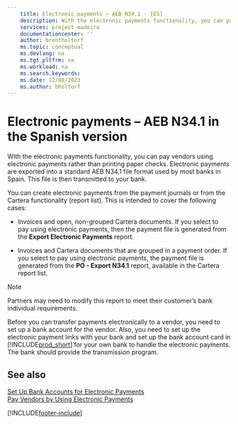 ```yaml
---
    title: Electronic payments – AEB N34.1 - [ES]
    description: With the electronic payments functionality, you can pay vendors using electronic payments exported into a standard AEB N34.1 file format.
    services: project-madeira 
    documentationcenter: ''
    author: brentholtorf
    ms.topic: conceptual
    ms.devlang: na
    ms.tgt_pltfrm: na
    ms.workload: na
    ms.search.keywords:
    ms.date: 12/08/2023
    ms.author: bholtorf
---
```

# Electronic payments – AEB N34.1 in the Spanish version
With the electronic payments functionality, you can pay vendors using electronic payments rather than printing paper checks. Electronic payments are exported into a standard AEB N34.1 file format used by most banks in Spain. This file is then transmitted to your bank.  

You can create electronic payments from the payment journals or from the Cartera functionality (report list). This is intended to cover the following cases:  

- Invoices and open, non-grouped Cartera documents. If you select to pay using electronic payments, then the payment file is generated from the **Export Electronic Payments** report.  

- Invoices and Cartera documents that are grouped in a payment order. If you select to pay using electronic payments, the payment file is generated from the **PO - Export N34.1** report, available in the Cartera report list.  

> [!NOTE]  
>  Partners may need to modify this report to meet their customer’s bank individual requirements.  

Before you can transfer payments electronically to a vendor, you need to set up a bank account for the vendor. Also, you need to set up the electronic payment links with your bank and set up the bank account card in [!INCLUDE[prod_short](../../includes/prod_short.md)] for your own bank to handle the electronic payments. The bank should provide the transmission program.  

## See also  
 [Set Up Bank Accounts for Electronic Payments](how-to-set-up-bank-accounts-for-electronic-payments.md)   
 [Pay Vendors by Using Electronic Payments](how-to-pay-vendors-by-using-electronic-payments.md) 


[!INCLUDE[footer-include](../../includes/footer-banner.md)]